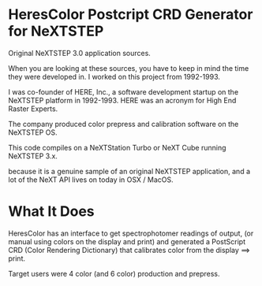 HeresColor Postcript CRD Generator for NeXTSTEP
===============================================

Original NeXTSTEP 3.0 application sources.

When you are looking at these sources, you have to keep in mind the time
they were developed in.  I worked on this project from 1992-1993.

I was co-founder of HERE, Inc., a software development startup
on the NeXTSTEP platform in 1992-1993.  HERE was an acronym for
High End Raster Experts.

The company produced color prepress and calibration software on the 
NeXTSTEP OS.  

This code compiles on a NeXTStation Turbo or NeXT Cube running 
NeXTSTEP 3.x.

because it is a genuine sample of an original NeXTSTEP application, and
a lot of the NeXT API lives on today in OSX / MacOS.

What It Does
============

HeresColor has an interface to get spectrophotomer readings of output, 
(or manual using colors on the display and print)  and generated a
 PostScript CRD (Color Rendering Dictionary) that calibrates color from
 the display ==> print.  
 
Target users were 4 color (and 6 color) production and prepress.
  

